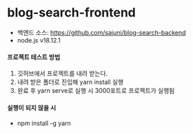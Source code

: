 # blog-search-frontend

- 백엔드 소스: https://github.com/sajuni/blog-search-backend
- node.js v18.12.1

#### 프로젝트 테스트 방법

1. 깃허브에서 프로젝트를 내려 받는다.
2. 내려 받은 폴더로 진입해 yarn install 실행
3. 완료 후 yarn serve로 실행 시 3000포트로 프로젝트가 실행됨

#### 실행이 되지 않을 시

- npm install -g yarn
